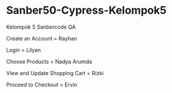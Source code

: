 # Sanber50-Cypress-Kelompok5

Kelompok 5 Sanbercode QA

Create an Account = Rayhan

Login = Lilyan

Choose Products = Nadya Arumda

View and Update Shopping Cart = Rizki

Proceed to Checkout = Ervin


